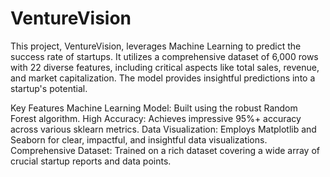 # VentureVision

This project, VentureVision, leverages Machine Learning to predict the success rate of startups. It utilizes a comprehensive dataset of 6,000 rows with 22 diverse features, including critical aspects like total sales, revenue, and market capitalization. The model provides insightful predictions into a startup's potential.

Key Features
Machine Learning Model: Built using the robust Random Forest algorithm.
High Accuracy: Achieves impressive 95%+ accuracy across various sklearn metrics.
Data Visualization: Employs Matplotlib and Seaborn for clear, impactful, and insightful data visualizations.
Comprehensive Dataset: Trained on a rich dataset covering a wide array of crucial startup reports and data points.
